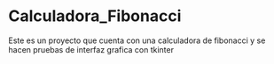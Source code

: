 # Calculadora_Fibonacci
Este es un proyecto que cuenta con una calculadora de fibonacci y se hacen pruebas de interfaz grafica con tkinter
